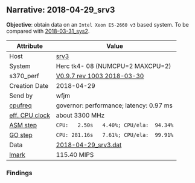 ## Narrative: 2018-04-29_srv3

**Objective**: obtain data on an `Intel Xeon E5-2660 v3` based system.
To be compared with [2018-03-31_sys2](2018-03-31_sys2.md).

| Attribute | Value |
| --------- | ----- |
| Host   | [srv3](hostinfo_srv3.md) |
| System | Herc tk4- 08 (NUMCPU=2 MAXCPU=2) |
| s370_perf | [V0.9.7  rev  1003  2018-03-30](https://github.com/wfjm/s370-perf/blob/2685ff0/codes/s370_perf.asm) |
| Creation Date | 2018-04-29 |
| Send by | wfjm |
| [cpufreq](README_narr.md#user-content-cpufreq) | governor: performance; latency: 0.97 ms |
| [eff. CPU clock](README_narr.md#user-content-effclk) | about 3300 MHz |
| [ASM step](README_narr.md#user-content-asm) | `CPU:   2.50s   4.40%; CPU/ela:  94.34%` |
| [GO step](README_narr.md#user-content-go)   | `CPU: 281.16s   7.61%; CPU/ela:  99.91%` |
| Data | [2018-04-29_srv3.dat](../data/2018-04-29_srv3.dat) |
| [lmark](README_narr.md#user-content-lmark) | 115.40 MIPS |

### Findings <a name="find"></a>
